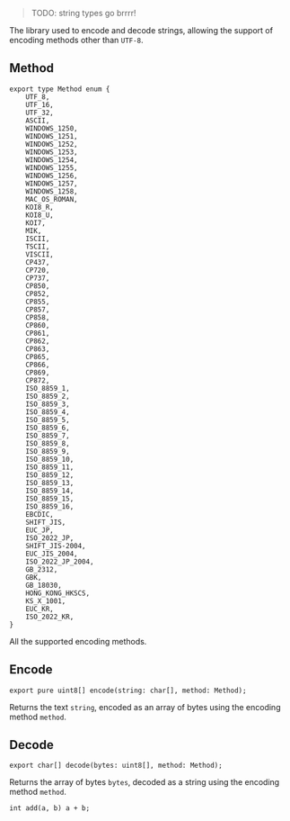 > TODO: string types go brrrr!

The library used to encode and decode strings, allowing the support of encoding methods other than `UTF-8`.

## Method

```
export type Method enum {
    UTF_8,
    UTF_16,
    UTF_32,
    ASCII,
    WINDOWS_1250,
    WINDOWS_1251,
    WINDOWS_1252,
    WINDOWS_1253,
    WINDOWS_1254,
    WINDOWS_1255,
    WINDOWS_1256,
    WINDOWS_1257,
    WINDOWS_1258,
    MAC_OS_ROMAN,
    KOI8_R,
    KOI8_U,
    KOI7,
    MIK,
    ISCII,
    TSCII,
    VISCII,
    CP437,
    CP720,
    CP737,
    CP850,
    CP852,
    CP855,
    CP857,
    CP858,
    CP860,
    CP861,
    CP862,
    CP863,
    CP865,
    CP866,
    CP869,
    CP872,
    ISO_8859_1,
    ISO_8859_2,
    ISO_8859_3,
    ISO_8859_4,
    ISO_8859_5,
    ISO_8859_6,
    ISO_8859_7,
    ISO_8859_8,
    ISO_8859_9,
    ISO_8859_10,
    ISO_8859_11,
    ISO_8859_12,
    ISO_8859_13,
    ISO_8859_14,
    ISO_8859_15,
    ISO_8859_16,
    EBCDIC,
    SHIFT_JIS,
    EUC_JP,
    ISO_2022_JP,
    SHIFT_JIS-2004,
    EUC_JIS_2004,
    ISO_2022_JP_2004,
    GB_2312,
    GBK,
    GB_18030,
    HONG_KONG_HKSCS,
    KS_X_1001,
    EUC_KR,
    ISO_2022_KR,
}
```

All the supported encoding methods.

## Encode

```
export pure uint8[] encode(string: char[], method: Method);
```

Returns the text `string`, encoded as an array of bytes using the encoding method `method`.

## Decode

```
export char[] decode(bytes: uint8[], method: Method);
```

Returns the array of bytes `bytes`, decoded as a string using the encoding method `method`.

```
int add(a, b) a + b;
```